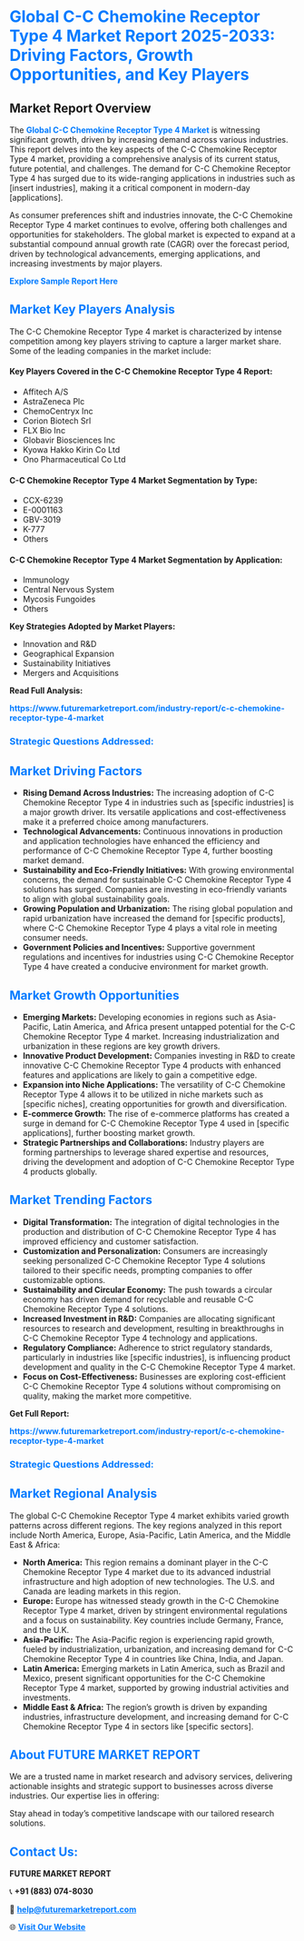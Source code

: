 <h1 style="color: #007BFF;">Global C-C Chemokine Receptor Type 4 Market Report 2025-2033: Driving Factors, Growth Opportunities, and Key Players</h1>

<section id="overview">
<h2>Market Report Overview</h2>
<p>The <a href="https://www.futuremarketreport.com/industry-report/c-c-chemokine-receptor-type-4-market" style="color: #007BFF; text-decoration: none;"><strong>Global C-C Chemokine Receptor Type 4 Market</strong></a> is witnessing significant growth, driven by increasing demand across various industries. This report delves into the key aspects of the C-C Chemokine Receptor Type 4 market, providing a comprehensive analysis of its current status, future potential, and challenges. The demand for C-C Chemokine Receptor Type 4 has surged due to its wide-ranging applications in industries such as [insert industries], making it a critical component in modern-day [applications].</p>
<p>As consumer preferences shift and industries innovate, the C-C Chemokine Receptor Type 4 market continues to evolve, offering both challenges and opportunities for stakeholders. The global market is expected to expand at a substantial compound annual growth rate (CAGR) over the forecast period, driven by technological advancements, emerging applications, and increasing investments by major players.</p>
</section>

<section id="overview">
<p><a href="https://www.futuremarketreport.com/request-sample/reportId=52567" style="color: #007BFF; text-decoration: none;"><strong>Explore Sample Report Here</strong></a></p>
</section>

<section id="key-players">
<h2 style="color: #007BFF;">Market Key Players Analysis</h2>
<p>The C-C Chemokine Receptor Type 4 market is characterized by intense competition among key players striving to capture a larger market share. Some of the leading companies in the market include:</p>
<h4>Key Players Covered in the C-C Chemokine Receptor Type 4 Report:</h4>
<ul><li>Affitech A/S</li><li>AstraZeneca Plc</li><li>ChemoCentryx Inc</li><li>Corion Biotech Srl</li><li>FLX Bio Inc</li><li>Globavir Biosciences Inc</li><li>Kyowa Hakko Kirin Co Ltd</li><li>Ono Pharmaceutical Co Ltd</li></ul>
<h4>C-C Chemokine Receptor Type 4 Market Segmentation by Type:</h4>
<ul><li>CCX-6239</li><li>E-0001163</li><li>GBV-3019</li><li>K-777</li><li>Others</li></ul>

<h4>C-C Chemokine Receptor Type 4 Market Segmentation by Application:</h4>
<ul><li>Immunology</li><li>Central Nervous System</li><li>Mycosis Fungoides</li><li>Others</li></ul>
<p><strong>Key Strategies Adopted by Market Players:</strong></p>
<ul>
<li>Innovation and R&D</li>
<li>Geographical Expansion</li>
<li>Sustainability Initiatives</li>
<li>Mergers and Acquisitions</li>
</ul>
</section>

<section>
<p><strong>Read Full Analysis: </strong></p><a href="https://www.futuremarketreport.com/industry-report/c-c-chemokine-receptor-type-4-market" style="color: #007BFF; text-decoration: none;"><strong>https://www.futuremarketreport.com/industry-report/c-c-chemokine-receptor-type-4-market</strong></a>
<h3 style="color: #007BFF;">Strategic Questions Addressed:</h3>
</section>

<section id="driving-factors">
<h2 style="color: #007BFF;">Market Driving Factors</h2>
<ul>
<li><strong>Rising Demand Across Industries:</strong> The increasing adoption of C-C Chemokine Receptor Type 4 in industries such as [specific industries] is a major growth driver. Its versatile applications and cost-effectiveness make it a preferred choice among manufacturers.</li>
<li><strong>Technological Advancements:</strong> Continuous innovations in production and application technologies have enhanced the efficiency and performance of C-C Chemokine Receptor Type 4, further boosting market demand.</li>
<li><strong>Sustainability and Eco-Friendly Initiatives:</strong> With growing environmental concerns, the demand for sustainable C-C Chemokine Receptor Type 4 solutions has surged. Companies are investing in eco-friendly variants to align with global sustainability goals.</li>
<li><strong>Growing Population and Urbanization:</strong> The rising global population and rapid urbanization have increased the demand for [specific products], where C-C Chemokine Receptor Type 4 plays a vital role in meeting consumer needs.</li>
<li><strong>Government Policies and Incentives:</strong> Supportive government regulations and incentives for industries using C-C Chemokine Receptor Type 4 have created a conducive environment for market growth.</li>
</ul>
</section>

<section id="growth-opportunities">
<h2 style="color: #007BFF;">Market Growth Opportunities</h2>
<ul>
<li><strong>Emerging Markets:</strong> Developing economies in regions such as Asia-Pacific, Latin America, and Africa present untapped potential for the C-C Chemokine Receptor Type 4 market. Increasing industrialization and urbanization in these regions are key growth drivers.</li>
<li><strong>Innovative Product Development:</strong> Companies investing in R&D to create innovative C-C Chemokine Receptor Type 4 products with enhanced features and applications are likely to gain a competitive edge.</li>
<li><strong>Expansion into Niche Applications:</strong> The versatility of C-C Chemokine Receptor Type 4 allows it to be utilized in niche markets such as [specific niches], creating opportunities for growth and diversification.</li>
<li><strong>E-commerce Growth:</strong> The rise of e-commerce platforms has created a surge in demand for C-C Chemokine Receptor Type 4 used in [specific applications], further boosting market growth.</li>
<li><strong>Strategic Partnerships and Collaborations:</strong> Industry players are forming partnerships to leverage shared expertise and resources, driving the development and adoption of C-C Chemokine Receptor Type 4 products globally.</li>
</ul>
</section>

<section id="trending-factors">
<h2 style="color: #007BFF;">Market Trending Factors</h2>
<ul>
<li><strong>Digital Transformation:</strong> The integration of digital technologies in the production and distribution of C-C Chemokine Receptor Type 4 has improved efficiency and customer satisfaction.</li>
<li><strong>Customization and Personalization:</strong> Consumers are increasingly seeking personalized C-C Chemokine Receptor Type 4 solutions tailored to their specific needs, prompting companies to offer customizable options.</li>
<li><strong>Sustainability and Circular Economy:</strong> The push towards a circular economy has driven demand for recyclable and reusable C-C Chemokine Receptor Type 4 solutions.</li>
<li><strong>Increased Investment in R&D:</strong> Companies are allocating significant resources to research and development, resulting in breakthroughs in C-C Chemokine Receptor Type 4 technology and applications.</li>
<li><strong>Regulatory Compliance:</strong> Adherence to strict regulatory standards, particularly in industries like [specific industries], is influencing product development and quality in the C-C Chemokine Receptor Type 4 market.</li>
<li><strong>Focus on Cost-Effectiveness:</strong> Businesses are exploring cost-efficient C-C Chemokine Receptor Type 4 solutions without compromising on quality, making the market more competitive.</li>
</ul>
</section>

<section>
<p><strong>Get Full Report: </strong></p><a href="https://www.futuremarketreport.com/industry-report/c-c-chemokine-receptor-type-4-market" style="color: #007BFF; text-decoration: none;"><strong>https://www.futuremarketreport.com/industry-report/c-c-chemokine-receptor-type-4-market</strong></a>
<h3 style="color: #007BFF;">Strategic Questions Addressed:</h3>
</section>


<section id="regional-analysis">
<h2 style="color: #007BFF;">Market Regional Analysis</h2>
<p>The global C-C Chemokine Receptor Type 4 market exhibits varied growth patterns across different regions. The key regions analyzed in this report include North America, Europe, Asia-Pacific, Latin America, and the Middle East & Africa:</p>
<ul>
<li><strong>North America:</strong> This region remains a dominant player in the C-C Chemokine Receptor Type 4 market due to its advanced industrial infrastructure and high adoption of new technologies. The U.S. and Canada are leading markets in this region.</li>
<li><strong>Europe:</strong> Europe has witnessed steady growth in the C-C Chemokine Receptor Type 4 market, driven by stringent environmental regulations and a focus on sustainability. Key countries include Germany, France, and the U.K.</li>
<li><strong>Asia-Pacific:</strong> The Asia-Pacific region is experiencing rapid growth, fueled by industrialization, urbanization, and increasing demand for C-C Chemokine Receptor Type 4 in countries like China, India, and Japan.</li>
<li><strong>Latin America:</strong> Emerging markets in Latin America, such as Brazil and Mexico, present significant opportunities for the C-C Chemokine Receptor Type 4 market, supported by growing industrial activities and investments.</li>
<li><strong>Middle East & Africa:</strong> The region’s growth is driven by expanding industries, infrastructure development, and increasing demand for C-C Chemokine Receptor Type 4 in sectors like [specific sectors].</li>
</ul>
</section>

<footer>
<h2 style="color: #007BFF;">About FUTURE MARKET REPORT</h2>
<p>We are a trusted name in market research and advisory services, delivering actionable insights and strategic support to businesses across diverse industries. Our expertise lies in offering:</p>

<p>Stay ahead in today’s competitive landscape with our tailored research solutions.</p>

<h2 style="color: #007BFF;">Contact Us:</h2>
<p><strong>FUTURE MARKET REPORT</strong></p>
<p>📞 <strong>+91 (883) 074-8030</strong></p>
<p>📧 <strong><a href="mailto:help@futuremarketreport.com" style="color: #007BFF;">help@futuremarketreport.com</a></strong></p>
<p>🌐 <strong><a href="https://www.futuremarketreport.com/" style="color: #007BFF;">Visit Our Website</a></strong></p>
</footer>
